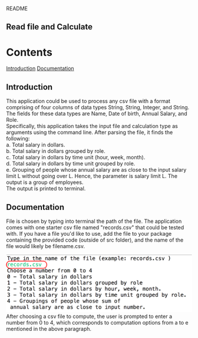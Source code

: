 README
## Read file and Calculate


# Contents</br>
[Introduction](#introduction)
[Documentation](#documentation)

## Introduction <a id="introduction"></a>
This application could be used to process any csv file with a format comprising of four columns of data types String, String, Integer, and String. The fields for these data types are Name, Date of birth, Annual Salary, and Role. </br>
Specifically, this application takes the input file and calculation type as arguments using the command line. After parsing the file, it finds the following:</br>
a. Total salary in dollars. </br>
b. Total salary in dollars grouped by role. </br>
c. Total salary in dollars by time unit (hour, week, month). </br>
d. Total salary in dollars by time unit grouped by role. </br>
e. Grouping of people whose annual salary are as close to the input salary limit L without going over L. Hence, the parameter is salary limit L. The output is a group of employees.</br>
The output is printed to terminal.</br>

## Documentation <a id="documentation"></a>

File is chosen by typing into terminal the path of the file. The application comes with one starter csv file named "records.csv" that could be tested with. If you have a file you'd like to use, add the file to your package containing the provided code (outside of src folder), and the name of the file would likely be filename.csv.
</br>

![alt text|100X50](https://github.com/anv2/ReadFileCalculate/blob/master/ReadFileCalculate/ImagesReadFileCalculate/path.png)
</br>
After choosing a csv file to compute, the user is prompted to enter a number from 0 to 4, which corresponds to computation options from a to e mentioned in the above paragraph. </br>
